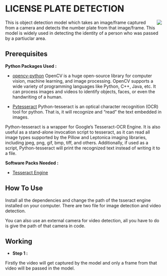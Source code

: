 
# LICENSE PLATE DETECTION

<img src="https://encrypted-tbn0.gstatic.com/images?q=tbn:ANd9GcTGTOyA49vzagt7Ad3lCgzz8NCQONbuTWFsZg&usqp=CAU" align="Right">

This is object detection model which takes an image/frame captured from a camera and detects the number plate from that image/frame.
This model is widely used in detecting the identity of a person who was passed by a partiuclar area.

## Prerequisites
 **Python Packages Used :**

 - [opencv-python](https://pypi.org/project/opencv-python/)
OpenCV is a huge open-source library for computer vision, machine learning, and image processing. OpenCV supports a wide variety of programming languages like Python, C++, Java, etc. It can process images and videos to identify objects, faces, or even the handwriting of a human.
 
 - [Pytesseract](https://pypi.org/project/pytesseract/)
 Python-tesseract is an optical character recognition (OCR) tool for python. That is, it will recognize and “read” the text embedded in images.

Python-tesseract is a wrapper for Google’s Tesseract-OCR Engine. It is also useful as a stand-alone invocation script to tesseract, as it can read all image types supported by the Pillow and Leptonica imaging libraries, including jpeg, png, gif, bmp, tiff, and others. Additionally, if used as a script, Python-tesseract will print the recognized text instead of writing it to a file.

 **Software Packs Needed :**
 - [Tesseract Engine](https://github.com/tesseract-ocr/tesseract)
 
## How To Use

Install all the dependencies and change the path of the tsseract engine installed on your computer.
There are two file for image detection and video detection.

You can also use an external camera for video detection, all you have to do is give the path of that camera in code.

  
## Working

- **Step 1 :**

Firstly the video will get captured by the model and only a frame from that video will be passed in the model.
